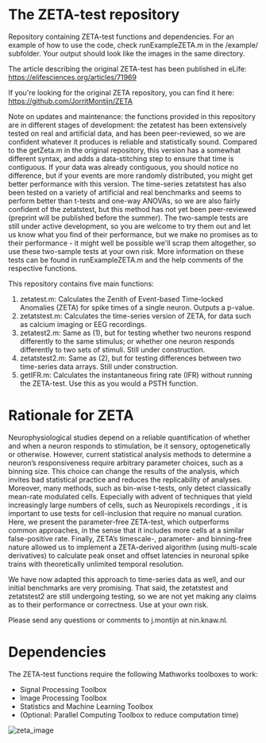 # The ZETA-test repository
Repository containing ZETA-test functions and dependencies. For an example of how to use the code, check runExampleZETA.m in the /example/ subfolder. Your output should look like the images in the same directory. 

The article describing the original ZETA-test has been published in eLife: https://elifesciences.org/articles/71969

If you're looking for the original ZETA repository, you can find it here: https://github.com/JorritMontijn/ZETA

Note on updates and maintenance: the functions provided in this repository are in different stages of development: the zetatest has been extensively tested on real and artificial data, and has been peer-reviewed, so we are confident whatever it produces is reliable and statistically sound. Compared to the getZeta.m in the original repository, this version has a somewhat different syntax, and adds a data-stitching step to ensure that time is contiguous. If your data was already contiguous, you should notice no difference, but if your events are more randomly distributed, you might get better performance with this version. 
The time-series zetatstest has also been tested on a variety of artificial and real benchmarks and seems to perform better than t-tests and one-way ANOVAs, so we are also fairly confident of the zetatstest, but this method has not yet been peer-reviewed (preprint will be published before the summer). The two-sample tests are still under active development, so you are welcome to try them out and let us know what you find of their performance, but we make no promises as to their performance - it might well be possible we'll scrap them altogether, so use these two-sample tests at your own risk. More information on these tests can be found in runExampleZETA.m and the help comments of the respective functions.

 
This repository contains five main functions:
1) zetatest.m: Calculates the Zenith of Event-based Time-locked Anomalies (ZETA) for spike times of a single neuron. Outputs a p-value.
2) zetatstest.m: Calculates the time-series version of ZETA, for data such as calcium imaging or EEG recordings.
3) zetatest2.m: Same as (1), but for testing whether two neurons respond differently to the same stimulus; or whether one neuron responds differently to two sets of stimuli. Still under construction.
4) zetatstest2.m: Same as (2), but for testing differences between two time-series data arrays. Still under construction.
5) getIFR.m: Calculates the instantaneous firing rate (IFR) without running the ZETA-test. Use this as you would a PSTH function.

# Rationale for ZETA

Neurophysiological studies depend on a reliable quantification of whether and when a neuron responds to stimulation, be it sensory, optogenetically or otherwise. However, current statistical analysis methods to determine a neuron’s responsiveness require arbitrary parameter choices, such as a binning size. This choice can change the results of the analysis, which invites bad statistical practice and reduces the replicability of analyses. Moreover, many methods, such as bin-wise t-tests, only detect classically mean-rate modulated  cells. Especially with advent of techniques that yield increasingly large numbers of cells, such as Neuropixels  recordings , it is important to use tests for cell-inclusion that require no manual curation. Here, we present the parameter-free ZETA-test, which outperforms common approaches, in the sense that it includes more cells at a similar false-positive rate. 
Finally, ZETA’s timescale-, parameter- and binning-free nature allowed us to implement a ZETA-derived algorithm (using multi-scale derivatives) to calculate peak onset and offset latencies in neuronal spike trains with theoretically unlimited temporal resolution. 

We have now adapted this approach to time-series data as well, and our initial benchmarks are very promising. That said, the zetatstest and zetatstest2 are still undergoing testing, so we are not yet making any claims as to their performance or correctness. Use at your own risk.

Please send any questions or comments to j.montijn at nin.knaw.nl.


# Dependencies
The ZETA-test functions require the following Mathworks toolboxes to work:
- Signal Processing Toolbox
- Image Processing Toolbox
- Statistics and Machine Learning Toolbox
- (Optional: Parallel Computing Toolbox to reduce computation time)


![zeta_image](https://user-images.githubusercontent.com/15422591/135059690-2d7f216a-726e-4080-a4ec-2b3fae78e10c.png)
